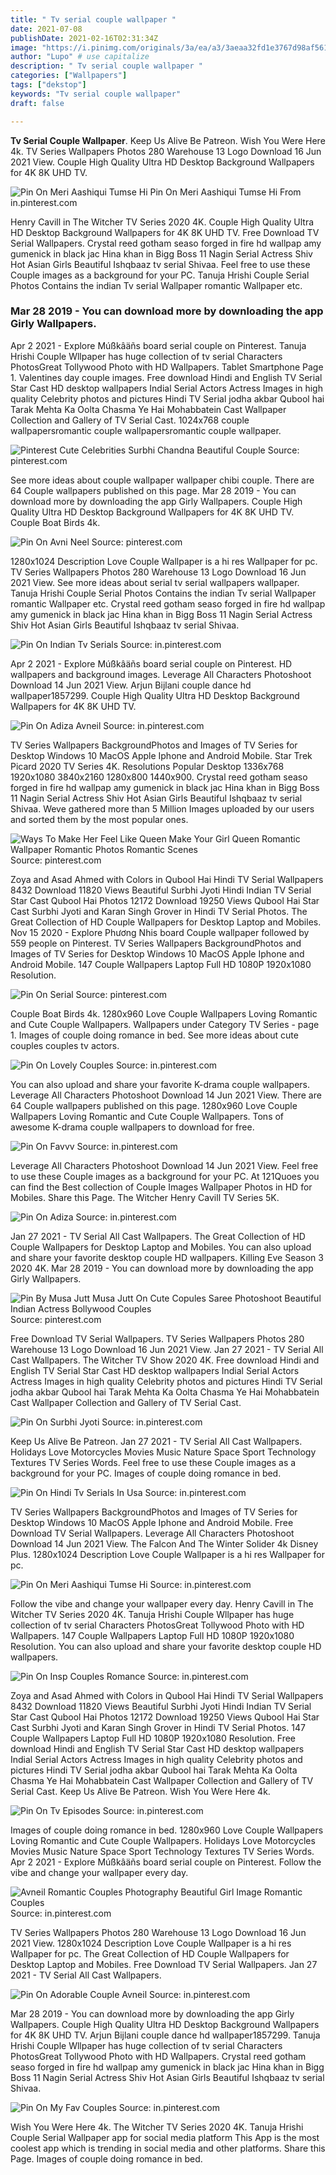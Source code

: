 ```yaml
---
title: " Tv serial couple wallpaper "
date: 2021-07-08
publishDate: 2021-02-16T02:31:34Z
image: "https://i.pinimg.com/originals/3a/ea/a3/3aeaa32fd1e3767d98af561ce393351a.jpg"
author: "Lupo" # use capitalize
description: " Tv serial couple wallpaper "
categories: ["Wallpapers"]
tags: ["dekstop"]
keywords: "Tv serial couple wallpaper"
draft: false

---
```



**Tv Serial Couple Wallpaper**. Keep Us Alive Be Patreon. Wish You Were Here 4k. TV Series Wallpapers Photos 280 Warehouse 13 Logo Download 16 Jun 2021 View. Couple High Quality Ultra HD Desktop Background Wallpapers for 4K 8K UHD TV.

![Pin On Meri Aashiqui Tumse Hi](https://i.pinimg.com/originals/c9/c7/37/c9c737afaf2fe21eb12c030290aa8415.jpg "Pin On Meri Aashiqui Tumse Hi")
Pin On Meri Aashiqui Tumse Hi From in.pinterest.com


Henry Cavill in The Witcher TV Series 2020 4K. Couple High Quality Ultra HD Desktop Background Wallpapers for 4K 8K UHD TV. Free Download TV Serial Wallpapers. Crystal reed gotham seaso forged in fire hd wallpap amy gumenick in black jac Hina khan in Bigg Boss 11 Nagin Serial Actress Shiv Hot Asian Girls Beautiful Ishqbaaz tv serial Shivaa. Feel free to use these Couple images as a background for your PC. Tanuja Hrishi Couple Serial Photos Contains the indian Tv serial Wallpaper romantic Wallpaper etc.

### Mar 28 2019 - You can download more by downloading the app Girly Wallpapers.

Apr 2 2021 - Explore Múßkâäñs board serial couple on Pinterest. Tanuja Hrishi Couple Wllpaper has huge collection of tv serial Characters PhotosGreat Tollywood Photo with HD Wallpapers. Tablet Smartphone Page 1. Valentines day couple images. Free download Hindi and English TV Serial Star Cast HD desktop wallpapers Indial Serial Actors Actress Images in high quality Celebrity photos and pictures Hindi TV Serial jodha akbar Qubool hai Tarak Mehta Ka Oolta Chasma Ye Hai Mohabbatein Cast Wallpaper Collection and Gallery of TV Serial Cast. 1024x768 couple wallpapersromantic couple wallpapersromantic couple wallpaper.


![Pinterest Cute Celebrities Surbhi Chandna Beautiful Couple](https://i.pinimg.com/originals/ca/3a/a0/ca3aa0032ec878d3b4a0cd0a1e9c0a14.jpg "Pinterest Cute Celebrities Surbhi Chandna Beautiful Couple")
Source: pinterest.com

See more ideas about couple wallpaper wallpaper chibi couple. There are 64 Couple wallpapers published on this page. Mar 28 2019 - You can download more by downloading the app Girly Wallpapers. Couple High Quality Ultra HD Desktop Background Wallpapers for 4K 8K UHD TV. Couple Boat Birds 4k.

![Pin On Avni Neel](https://i.pinimg.com/originals/f5/96/19/f59619d3cfe99241f5c3d903e0b20693.jpg "Pin On Avni Neel")
Source: pinterest.com

1280x1024 Description Love Couple Wallpaper is a hi res Wallpaper for pc. TV Series Wallpapers Photos 280 Warehouse 13 Logo Download 16 Jun 2021 View. See more ideas about serial tv serial wallpapers wallpaper. Tanuja Hrishi Couple Serial Photos Contains the indian Tv serial Wallpaper romantic Wallpaper etc. Crystal reed gotham seaso forged in fire hd wallpap amy gumenick in black jac Hina khan in Bigg Boss 11 Nagin Serial Actress Shiv Hot Asian Girls Beautiful Ishqbaaz tv serial Shivaa.

![Pin On Indian Tv Serials](https://i.pinimg.com/474x/89/49/26/894926907b2de1f36d9f74ad595bc12e.jpg "Pin On Indian Tv Serials")
Source: in.pinterest.com

Apr 2 2021 - Explore Múßkâäñs board serial couple on Pinterest. HD wallpapers and background images. Leverage All Characters Photoshoot Download 14 Jun 2021 View. Arjun Bijlani couple dance hd wallpaper1857299. Couple High Quality Ultra HD Desktop Background Wallpapers for 4K 8K UHD TV.

![Pin On Adiza Avneil](https://i.pinimg.com/736x/6b/a3/04/6ba30400abb8700023a9594a78c68e58.jpg "Pin On Adiza Avneil")
Source: in.pinterest.com

TV Series Wallpapers BackgroundPhotos and Images of TV Series for Desktop Windows 10 MacOS Apple Iphone and Android Mobile. Star Trek Picard 2020 TV Series 4K. Resolutions Popular Desktop 1336x768 1920x1080 3840x2160 1280x800 1440x900. Crystal reed gotham seaso forged in fire hd wallpap amy gumenick in black jac Hina khan in Bigg Boss 11 Nagin Serial Actress Shiv Hot Asian Girls Beautiful Ishqbaaz tv serial Shivaa. Weve gathered more than 5 Million Images uploaded by our users and sorted them by the most popular ones.

![Ways To Make Her Feel Like Queen Make Your Girl Queen Romantic Wallpaper Romantic Photos Romantic Scenes](https://i.pinimg.com/originals/cf/33/99/cf339935cb3964ebeba69f51b7554d9d.png "Ways To Make Her Feel Like Queen Make Your Girl Queen Romantic Wallpaper Romantic Photos Romantic Scenes")
Source: pinterest.com

Zoya and Asad Ahmed with Colors in Qubool Hai Hindi TV Serial Wallpapers 8432 Download 11820 Views Beautiful Surbhi Jyoti Hindi Indian TV Serial Star Cast Qubool Hai Photos 12172 Download 19250 Views Qubool Hai Star Cast Surbhi Jyoti and Karan Singh Grover in Hindi TV Serial Photos. The Great Collection of HD Couple Wallpapers for Desktop Laptop and Mobiles. Nov 15 2020 - Explore Phương Nhis board Couple wallpaper followed by 559 people on Pinterest. TV Series Wallpapers BackgroundPhotos and Images of TV Series for Desktop Windows 10 MacOS Apple Iphone and Android Mobile. 147 Couple Wallpapers Laptop Full HD 1080P 1920x1080 Resolution.

![Pin On Serial](https://i.pinimg.com/736x/4d/f6/c9/4df6c9b0d05f3b91d95a26094348b807.jpg "Pin On Serial")
Source: pinterest.com

Couple Boat Birds 4k. 1280x960 Love Couple Wallpapers Loving Romantic and Cute Couple Wallpapers. Wallpapers under Category TV Series - page 1. Images of couple doing romance in bed. See more ideas about cute couples couples tv actors.

![Pin On Lovely Couples](https://i.pinimg.com/originals/7d/d6/68/7dd668bcb028a74a886e312fb61b33e0.jpg "Pin On Lovely Couples")
Source: in.pinterest.com

You can also upload and share your favorite K-drama couple wallpapers. Leverage All Characters Photoshoot Download 14 Jun 2021 View. There are 64 Couple wallpapers published on this page. 1280x960 Love Couple Wallpapers Loving Romantic and Cute Couple Wallpapers. Tons of awesome K-drama couple wallpapers to download for free.

![Pin On Favvv](https://i.pinimg.com/originals/39/c9/fb/39c9fb6fb33154eaee82a14d72bd3366.jpg "Pin On Favvv")
Source: in.pinterest.com

Leverage All Characters Photoshoot Download 14 Jun 2021 View. Feel free to use these Couple images as a background for your PC. At 121Quoes you can find the Best collection of Couple Images Wallpaper Photos in HD for Mobiles. Share this Page. The Witcher Henry Cavill TV Series 5K.

![Pin On Adiza](https://i.pinimg.com/736x/00/54/55/005455d11b58ce47f92fe9d977d54c0c.jpg "Pin On Adiza")
Source: in.pinterest.com

Jan 27 2021 - TV Serial All Cast Wallpapers. The Great Collection of HD Couple Wallpapers for Desktop Laptop and Mobiles. You can also upload and share your favorite desktop couple HD wallpapers. Killing Eve Season 3 2020 4K. Mar 28 2019 - You can download more by downloading the app Girly Wallpapers.

![Pin By Musa Jutt Musa Jutt On Cute Copules Saree Photoshoot Beautiful Indian Actress Bollywood Couples](https://i.pinimg.com/564x/24/90/47/2490471a9dfcc23f550bf78b059cc76b--shakti-arora-radhika-madan.jpg "Pin By Musa Jutt Musa Jutt On Cute Copules Saree Photoshoot Beautiful Indian Actress Bollywood Couples")
Source: pinterest.com

Free Download TV Serial Wallpapers. TV Series Wallpapers Photos 280 Warehouse 13 Logo Download 16 Jun 2021 View. Jan 27 2021 - TV Serial All Cast Wallpapers. The Witcher TV Show 2020 4K. Free download Hindi and English TV Serial Star Cast HD desktop wallpapers Indial Serial Actors Actress Images in high quality Celebrity photos and pictures Hindi TV Serial jodha akbar Qubool hai Tarak Mehta Ka Oolta Chasma Ye Hai Mohabbatein Cast Wallpaper Collection and Gallery of TV Serial Cast.

![Pin On Surbhi Jyoti](https://i.pinimg.com/736x/fb/26/b5/fb26b50c436f7bc9176acafcd5862b2f.jpg "Pin On Surbhi Jyoti")
Source: in.pinterest.com

Keep Us Alive Be Patreon. Jan 27 2021 - TV Serial All Cast Wallpapers. Holidays Love Motorcycles Movies Music Nature Space Sport Technology Textures TV Series Words. Feel free to use these Couple images as a background for your PC. Images of couple doing romance in bed.

![Pin On Hindi Tv Serials In Usa](https://i.pinimg.com/originals/15/d1/e6/15d1e6e54ae3549fa890b8066f84f632.jpg "Pin On Hindi Tv Serials In Usa")
Source: in.pinterest.com

TV Series Wallpapers BackgroundPhotos and Images of TV Series for Desktop Windows 10 MacOS Apple Iphone and Android Mobile. Free Download TV Serial Wallpapers. Leverage All Characters Photoshoot Download 14 Jun 2021 View. The Falcon And The Winter Solider 4k Disney Plus. 1280x1024 Description Love Couple Wallpaper is a hi res Wallpaper for pc.

![Pin On Meri Aashiqui Tumse Hi](https://i.pinimg.com/originals/c9/c7/37/c9c737afaf2fe21eb12c030290aa8415.jpg "Pin On Meri Aashiqui Tumse Hi")
Source: in.pinterest.com

Follow the vibe and change your wallpaper every day. Henry Cavill in The Witcher TV Series 2020 4K. Tanuja Hrishi Couple Wllpaper has huge collection of tv serial Characters PhotosGreat Tollywood Photo with HD Wallpapers. 147 Couple Wallpapers Laptop Full HD 1080P 1920x1080 Resolution. You can also upload and share your favorite desktop couple HD wallpapers.

![Pin On Insp Couples Romance](https://i.pinimg.com/originals/3d/e9/47/3de947f62fcfcb73b489c2c0eaccf759.jpg "Pin On Insp Couples Romance")
Source: in.pinterest.com

Zoya and Asad Ahmed with Colors in Qubool Hai Hindi TV Serial Wallpapers 8432 Download 11820 Views Beautiful Surbhi Jyoti Hindi Indian TV Serial Star Cast Qubool Hai Photos 12172 Download 19250 Views Qubool Hai Star Cast Surbhi Jyoti and Karan Singh Grover in Hindi TV Serial Photos. 147 Couple Wallpapers Laptop Full HD 1080P 1920x1080 Resolution. Free download Hindi and English TV Serial Star Cast HD desktop wallpapers Indial Serial Actors Actress Images in high quality Celebrity photos and pictures Hindi TV Serial jodha akbar Qubool hai Tarak Mehta Ka Oolta Chasma Ye Hai Mohabbatein Cast Wallpaper Collection and Gallery of TV Serial Cast. Keep Us Alive Be Patreon. Wish You Were Here 4k.

![Pin On Tv Episodes](https://i.pinimg.com/474x/a8/4a/65/a84a6523607ba0124f84a2cb8ffab29b.jpg "Pin On Tv Episodes")
Source: in.pinterest.com

Images of couple doing romance in bed. 1280x960 Love Couple Wallpapers Loving Romantic and Cute Couple Wallpapers. Holidays Love Motorcycles Movies Music Nature Space Sport Technology Textures TV Series Words. Apr 2 2021 - Explore Múßkâäñs board serial couple on Pinterest. Follow the vibe and change your wallpaper every day.

![Avneil Romantic Couples Photography Beautiful Girl Image Romantic Couples](https://i.pinimg.com/736x/49/dc/03/49dc0305c1363fe50965db8b4e6f7ab7.jpg "Avneil Romantic Couples Photography Beautiful Girl Image Romantic Couples")
Source: in.pinterest.com

TV Series Wallpapers Photos 280 Warehouse 13 Logo Download 16 Jun 2021 View. 1280x1024 Description Love Couple Wallpaper is a hi res Wallpaper for pc. The Great Collection of HD Couple Wallpapers for Desktop Laptop and Mobiles. Free Download TV Serial Wallpapers. Jan 27 2021 - TV Serial All Cast Wallpapers.

![Pin On Adorable Couple Avneil](https://i.pinimg.com/474x/dc/93/84/dc9384ca1db79558302a22b5eb08a42a.jpg "Pin On Adorable Couple Avneil")
Source: in.pinterest.com

Mar 28 2019 - You can download more by downloading the app Girly Wallpapers. Couple High Quality Ultra HD Desktop Background Wallpapers for 4K 8K UHD TV. Arjun Bijlani couple dance hd wallpaper1857299. Tanuja Hrishi Couple Wllpaper has huge collection of tv serial Characters PhotosGreat Tollywood Photo with HD Wallpapers. Crystal reed gotham seaso forged in fire hd wallpap amy gumenick in black jac Hina khan in Bigg Boss 11 Nagin Serial Actress Shiv Hot Asian Girls Beautiful Ishqbaaz tv serial Shivaa.

![Pin On My Fav Couples](https://i.pinimg.com/originals/3a/ea/a3/3aeaa32fd1e3767d98af561ce393351a.jpg "Pin On My Fav Couples")
Source: in.pinterest.com

Wish You Were Here 4k. The Witcher TV Series 2020 4K. Tanuja Hrishi Couple Serial Wallpaper app for social media platform This App is the most coolest app which is trending in social media and other platforms. Share this Page. Images of couple doing romance in bed.

